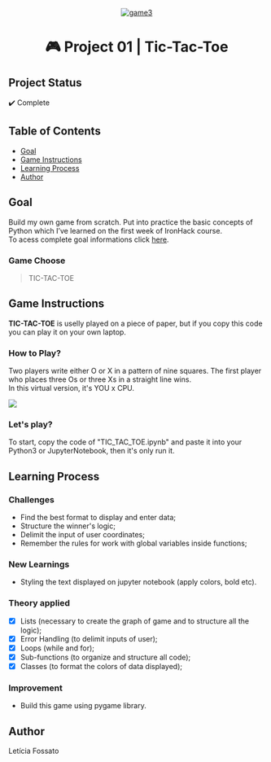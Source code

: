 <p align="center"><a href="https://imgbb.com/"><img src="https://i.ibb.co/Jny8QCy/game3.jpg" alt="game3" border="0"></a></p>
<h1 align="center">🎮 Project 01 | Tic-Tac-Toe </h1>

## Project Status
:heavy_check_mark: Complete

## Table of Contents 
- [Goal](#goal)
- [Game Instructions](#Game-Instructions)
- [Learning Process](#Challenges)
- [Author](#Author)

## Goal
Build my own game from scratch. Put into practice the basic concepts of Python which I’ve learned on the first week of IronHack course.<br>
To acess complete goal informations click <a href="https://drive.google.com/file/d/1pu8BtTec2VSng1MV3S-VKaXWBFpbdKpv/view?usp=sharing">here</a>.</br>

### Game Choose
> TIC-TAC-TOE

## Game Instructions
**TIC-TAC-TOE** is uselly played on a piece of paper, but if you copy this code you can play it on your own laptop.<br>
### How to Play? 
Two players write either O or X in a pattern of nine squares. The first player who places three Os or three Xs in a straight line wins. <br>
In this virtual version, it's YOU x CPU.<br>

![](https://media0.giphy.com/media/JTtbeZQ5PREQFzohgC/giphy.gif)

### Let's play?
To start, copy the code of "TIC_TAC_TOE.ipynb" and paste it into your Python3 or JupyterNotebook, then it's only run it.

## Learning Process
### Challenges
- Find the best format to display and enter data;
- Structure the winner's logic;
- Delimit the input of user coordinates;
- Remember the rules for work with global variables inside functions;

### New Learnings
- Styling the text displayed on jupyter notebook (apply colors, bold etc).

### Theory applied
- [x] Lists (necessary to create the graph of game and to structure all the logic);<br>
- [x] Error Handling (to delimit inputs of user);<br>
- [x] Loops (while and for);<br>
- [x] Sub-functions (to organize and structure all code);<br>
- [x] Classes (to format the colors of data displayed);<br>
 
### Improvement
- Build this game using pygame library.

## Author
Letícia Fossato
